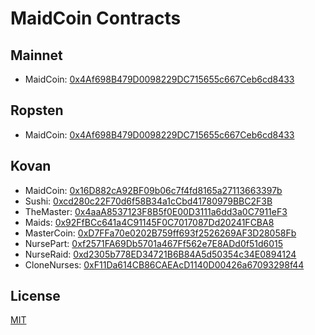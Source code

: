 # MaidCoin Contracts

## Mainnet
- MaidCoin: [0x4Af698B479D0098229DC715655c667Ceb6cd8433](https://etherscan.io/address/0x4Af698B479D0098229DC715655c667Ceb6cd8433)

## Ropsten
- MaidCoin: [0x4Af698B479D0098229DC715655c667Ceb6cd8433](https://ropsten.etherscan.io/address/0x4Af698B479D0098229DC715655c667Ceb6cd8433)

## Kovan
- MaidCoin: [0x16D882cA92BF09b06c7f4fd8165a27113663397b](https://kovan.etherscan.io/address/0x16D882cA92BF09b06c7f4fd8165a27113663397b)
- Sushi: [0xcd280c22F70d6f58B34a1cCbd41780979BBC2F3B](https://kovan.etherscan.io/address/0xcd280c22F70d6f58B34a1cCbd41780979BBC2F3B)
- TheMaster: [0x4aaA8537123F8B5f0E00D3111a6dd3a0C7911eF3](https://kovan.etherscan.io/address/0x4aaA8537123F8B5f0E00D3111a6dd3a0C7911eF3)
- Maids: [0x92FfBCc641a4C91145F0C7017087Dd20241FCBA8](https://kovan.etherscan.io/address/0x92FfBCc641a4C91145F0C7017087Dd20241FCBA8)
- MasterCoin: [0xD7FFa70e0202B759ff693f2526269AF3D28058Fb](https://kovan.etherscan.io/address/0xD7FFa70e0202B759ff693f2526269AF3D28058Fb)
- NursePart: [0xf2571FA69Db5701a467Ff562e7E8ADd0f51d6015](https://kovan.etherscan.io/address/0xf2571FA69Db5701a467Ff562e7E8ADd0f51d6015)
- NurseRaid: [0xd2305b778ED34721B6B84A5d50354c34E0894124](https://kovan.etherscan.io/address/0xd2305b778ED34721B6B84A5d50354c34E0894124)
- CloneNurses: [0xF11Da614CB86CAEAcD1140D00426a67093298f44](https://kovan.etherscan.io/address/0xF11Da614CB86CAEAcD1140D00426a67093298f44)

## License
[MIT](LICENSE)
